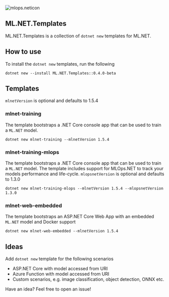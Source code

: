 ![mlops.neticon](https://img.shields.io/nuget/v/ML.NET.Templates.svg)

## ML.NET.Templates
ML.NET.Templates is a collection of `dotnet new` templates for ML.NET.

## How to use
To install the `dotnet new` templates, run the following
```
dotnet new --install ML.NET.Templates::0.4.0-beta
```

## Templates
`mlnetVersion` is optional and defaults to 1.5.4

### mlnet-training
The template bootstraps a .NET Core console app that can be used to train a `ML.NET` model.
```
dotnet new mlnet-training --mlnetVersion 1.5.4
```

### mlnet-training-mlops
The template bootstraps a .NET Core console app that can be used to train a `ML.NET` model. The template includes support for MLOps.NET to track your models performance and life-cycle. `mlopsnetVersion` is optional and defaults to 1.3.0
```
dotnet new mlnet-training-mlops --mlnetVersion 1.5.4 --mlopsnetVersion 1.3.0
```

### mlnet-web-embedded
The template bootstraps an ASP.NET Core Web App with an embedded `ML.NET` model and Docker support
```
dotnet new mlnet-web-embedded --mlnetVersion 1.5.4
```

## Ideas
Add `dotnet new` template for the following scenarios

- ASP.NET Core with model accessed from URI
- Azure Function with model accessed from URI
- Custom scenarios, e.g. image classification, object detection, ONNX etc.

Have an idea? Feel free to open an issue!
